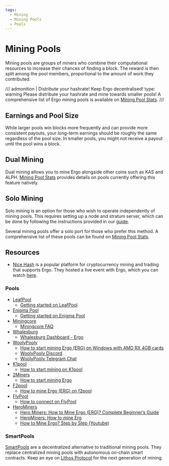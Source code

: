 ```yaml
---
tags:
  - Mining
  - Mining Pools
  - Pools
---
```


# Mining Pools

Mining pools are groups of miners who combine their computational resources to increase their chances of finding a block. The reward is then split among the pool members, proportional to the amount of work they contributed. 



/// admonition | Distribute your hashrate! Keep Ergo decentralised!
    type: warning
Please distribute your hashrate and mine towards smaller pools! A comprehensive list of Ergo mining pools is available on [Mining Pool Stats](https://miningpoolstats.stream/ergo). 
///

## Earnings and Pool Size

While larger pools win blocks more frequently and can provide more consistent payouts, your long-term earnings should be roughly the same regardless of the pool size. In smaller pools, you might not receive a payout until the pool wins a block.

## Dual Mining

Dual mining allows you to mine Ergo alongside other coins such as KAS and ALPH. [Mining Pool Stats](https://miningpoolstats.stream/ergo) provides details on pools currently offering this feature natively.

## Solo Mining

Solo mining is an option for those who wish to operate independently of mining pools. This requires setting up a node and stratum server, which can be done by following the instructions provided in our [guide](pool.md).

Several mining pools offer a solo port for those who prefer this method. A comprehensive list of these pools can be found on [Mining Pool Stats](https://miningpoolstats.stream/ergo).

## Resources

- [Nice Hash](https://www.nicehash.com/) is a popular platform for cryptocurrency mining and trading that supports Ergo. They hosted a live event with Ergo, which you can watch [here](https://www.nicehash.com/blog/post/join-us-live-with-ergo-on-nice-talk-on-the-29th).

### Pools



- [LeafPool](https://ergo.leafpool.com/)
    - [Getting started on LeafPool](https://ergo.leafpool.com/getting-started)
- [Enigma Pool](https://enigmapool.com/)
    - [Getting started on Enigma Pool](https://enigmapool.com/getstarted)
- [Miningcore](https://miningcore.pro/pool/ergo/)
    - [Miningcore FAQ](https://miningcore.pro/faq)
- [Whalesburg](https://miningcore.pro/pool/ergo/)
    - [Whalesburg Dashboard - Ergo](https://whalesburg.com/pool/ergo1)
- [WoolyPooly](https://woolypooly.com/en/coin/erg)
    - [How to start mining Ergo (ERG) on Windows with AMD RX 4GB cards](https://www.youtube.com/watch?v=47eBVIjWYqY)
    - [WoolyPooly Discord](https://woolypooly.com/discord)
    - [WoolyPooly Telegram Chat](https://woolypooly.com/telegram)
- [K1pool](https://k1pool.com/pool/erg)
    - [How to start mining on K1pool](https://k1pool.com/pool/erg/how-to-start)
- [2Miners](https://2miners.com/erg-mining-pool)
    - [How to start mining Ergo](https://erg.2miners.com/help)
- [F2pool](https://www.f2pool.com/?_ga=2.253802568.1957310317.1634436769-1506845288.1634436769)
    - [How to mine Ergo (ERG) on f2pool](https://f2pool.io/mining/guides/how-to-mine-ergo/)
- [FlyPool](https://ergo.flypool.org/)
    - [How to connect on FlyPool](https://ergo.flypool.org/start)
- [HeroMiners](https://ergo.herominers.com/)
    - [Hero Miners: How to Mine Ergo (ERG)? Complete Beginner’s Guide](https://herominers.medium.com/how-to-mine-ergo-erg-complete-beginners-guide-608a87e89ed6)
    - [HeroMiners: How to mine Erg](https://ergo.herominers.com/#how-to-mine-ergo-erg)
    - [How to Mine Ergo? Step by Step (Youtube)](https://www.youtube.com/watch?v=4SnpCF67kyc)

### SmartPools

[SmartPools](smartpools.md) are a decentralized alternative to traditional mining pools. They replace centralized mining pools with autonomous on-chain smart contracts. Keep an eye on [Lithos Protocol](lithos.md) for the next generation of mining.